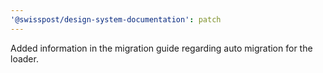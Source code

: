 ```yaml
---
'@swisspost/design-system-documentation': patch
---
```


Added information in the migration guide regarding auto migration for the loader.
